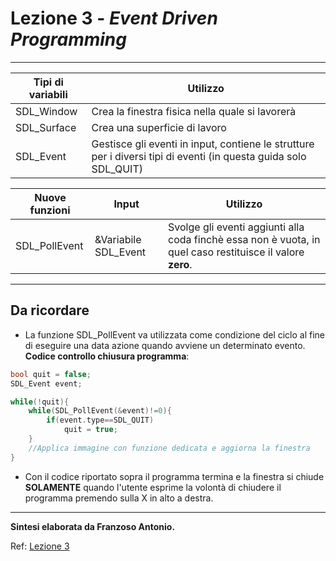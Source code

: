 # Lezione 3 - _Event Driven Programming_

***

Tipi di variabili|Utilizzo
------------------|--------------
SDL_Window|Crea la finestra fisica nella quale si lavorerà
SDL_Surface|Crea una superficie di lavoro
SDL_Event|Gestisce gli eventi in input, contiene le strutture per i diversi tipi di eventi (in questa guida solo SDL_QUIT)

Nuove funzioni|Input|Utilizzo
-----------------|--------|-------
SDL_PollEvent|&Variabile SDL_Event|Svolge gli eventi aggiunti alla coda finchè essa non è vuota, in quel caso restituisce il valore **zero**.
***

## Da ricordare
* La funzione SDL_PollEvent va utilizzata come condizione del ciclo al fine di eseguire una data azione quando avviene un determinato evento.
**Codice controllo chiusura programma**:
```c++
bool quit = false;
SDL_Event event;

while(!quit){
    while(SDL_PollEvent(&event)!=0){
        if(event.type==SDL_QUIT)
            quit = true;
    }
    //Applica immagine con funzione dedicata e aggiorna la finestra
}
```
* Con il codice riportato sopra il programma termina e la finestra si chiude **SOLAMENTE** quando l'utente esprime la volontà di chiudere il programma premendo sulla X in alto a destra.

***

**Sintesi elaborata da Franzoso Antonio.**

Ref: [Lezione 3](http://lazyfoo.net/tutorials/SDL/03_event_driven_programming/index.php)